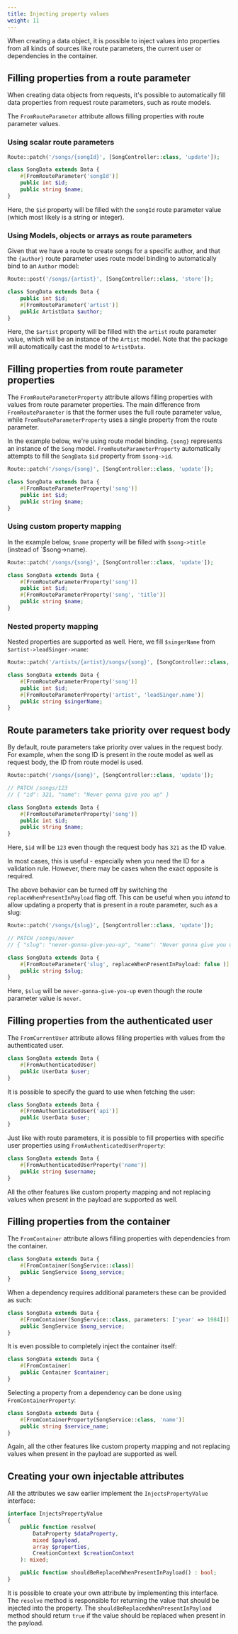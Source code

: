 ```yaml
---
title: Injecting property values
weight: 11
---
```


When creating a data object, it is possible to inject values into properties from all kinds of sources like route
parameters, the current user or dependencies in the container.

## Filling properties from a route parameter

When creating data objects from requests, it's possible to automatically fill data properties from request route
parameters, such as route models.

The `FromRouteParameter` attribute allows filling properties with route parameter values.

### Using scalar route parameters

```php
Route::patch('/songs/{songId}', [SongController::class, 'update']);

class SongData extends Data {
    #[FromRouteParameter('songId')]
    public int $id;
    public string $name;
}
```

Here, the `$id` property will be filled with the `songId` route parameter value (which most likely is a string or
integer).

### Using Models, objects or arrays as route parameters

Given that we have a route to create songs for a specific author, and that the `{author}` route parameter uses route
model binding to automatically bind to an `Author` model:

```php
Route::post('/songs/{artist}', [SongController::class, 'store']);

class SongData extends Data {
    public int $id;
    #[FromRouteParameter('artist')]
    public ArtistData $author;
}
```

Here, the `$artist` property will be filled with the `artist` route parameter value, which will be an instance of the
`Artist` model. Note that the package will automatically cast the model to `ArtistData`.

## Filling properties from route parameter properties

The `FromRouteParameterProperty` attribute allows filling properties with values from route parameter properties. The
main difference from `FromRouteParameter` is that the former uses the full route parameter value, while
`FromRouteParameterProperty` uses a single property from the route parameter.

In the example below, we're using route model binding. `{song}` represents an instance of the `Song` model.
`FromRouteParameterProperty` automatically attempts to fill the `SongData` `$id` property from `$song->id`.

```php
Route::patch('/songs/{song}', [SongController::class, 'update']);

class SongData extends Data {
    #[FromRouteParameterProperty('song')]
    public int $id;
    public string $name;
}
```

### Using custom property mapping

In the example below, `$name` property will be filled with `$song->title` (instead of `$song->name).

```php
Route::patch('/songs/{song}', [SongController::class, 'update']);

class SongData extends Data {
    #[FromRouteParameterProperty('song')]
    public int $id;
    #[FromRouteParameterProperty('song', 'title')]
    public string $name;
}
```

### Nested property mapping

Nested properties are supported as well. Here, we fill `$singerName` from `$artist->leadSinger->name`:

```php
Route::patch('/artists/{artist}/songs/{song}', [SongController::class, 'update']);

class SongData extends Data {
    #[FromRouteParameterProperty('song')]
    public int $id;
    #[FromRouteParameterProperty('artist', 'leadSinger.name')]
    public string $singerName;
}
```

## Route parameters take priority over request body

By default, route parameters take priority over values in the request body. For example, when the song ID is present in
the route model as well as request body, the ID from route model is used.

```php
Route::patch('/songs/{song}', [SongController::class, 'update']);

// PATCH /songs/123
// { "id": 321, "name": "Never gonna give you up" }

class SongData extends Data {
    #[FromRouteParameterProperty('song')]
    public int $id;
    public string $name;
}
```

Here, `$id` will be `123` even though the request body has `321` as the ID value.

In most cases, this is useful - especially when you need the ID for a validation rule. However, there may be cases when
the exact opposite is required.

The above behavior can be turned off by switching the `replaceWhenPresentInPayload` flag off. This can be useful when
you _intend_ to allow updating a property that is present in a route parameter, such as a slug:

```php
Route::patch('/songs/{slug}', [SongController::class, 'update']);

// PATCH /songs/never
// { "slug": "never-gonna-give-you-up", "name": "Never gonna give you up" }

class SongData extends Data {
    #[FromRouteParameter('slug', replaceWhenPresentInPayload: false )]
    public string $slug;
}
```

Here, `$slug` will be `never-gonna-give-you-up` even though the route parameter value is `never`.

## Filling properties from the authenticated user

The `FromCurrentUser` attribute allows filling properties with values from the authenticated user.

```php
class SongData extends Data {
    #[FromAuthenticatedUser]
    public UserData $user;
}
```

It is possible to specify the guard to use when fetching the user:

```php
class SongData extends Data {
    #[FromAuthenticatedUser('api')]
    public UserData $user;
}
```

Just like with route parameters, it is possible to fill properties with specific user properties using
`FromAuthenticatedUserProperty`:

```php
class SongData extends Data {
    #[FromAuthenticatedUserProperty('name')]
    public string $username;
}
```

All the other features like custom property mapping and not replacing values when present in the payload are supported
as well.

## Filling properties from the container

The `FromContainer` attribute allows filling properties with dependencies from the container.

```php
class SongData extends Data {
    #[FromContainer(SongService::class)]
    public SongService $song_service;
}
```

When a dependency requires additional parameters these can be provided as such:

```php
class SongData extends Data {
    #[FromContainer(SongService::class, parameters: ['year' => 1984])]
    public SongService $song_service;
}
```

It is even possible to completely inject the container itself:

```php
class SongData extends Data {
    #[FromContainer]
    public Container $container;
}
```

Selecting a property from a dependency can be done using `FromContainerProperty`:

```php
class SongData extends Data {
    #[FromContainerProperty(SongService::class, 'name')]
    public string $service_name;
}
```

Again, all the other features like custom property mapping and not replacing values when present in the payload are
supported as well.

## Creating your own injectable attributes

All the attributes we saw earlier implement the `InjectsPropertyValue` interface:

```php
interface InjectsPropertyValue
{
    public function resolve(
        DataProperty $dataProperty,
        mixed $payload,
        array $properties,
        CreationContext $creationContext
    ): mixed;

    public function shouldBeReplacedWhenPresentInPayload() : bool;
}
```

It is possible to create your own attribute by implementing this interface. The `resolve` method is responsible for
returning the value that should be injected into the property. The `shouldBeReplacedWhenPresentInPayload` method should
return `true` if the value should be replaced when present in the payload.
